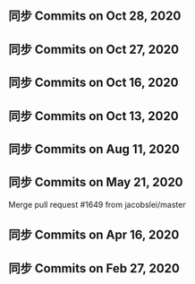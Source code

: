 ## 同步 Commits on Oct 28, 2020
## 同步 Commits on Oct 27, 2020
## 同步 Commits on Oct 16, 2020
## 同步 Commits on Oct 13, 2020
## 同步 Commits on Aug 11, 2020
## 同步 Commits on May 21, 2020
  Merge pull request #1649 from jacobslei/master 
## 同步 Commits on Apr 16, 2020
## 同步 Commits on Feb 27, 2020
